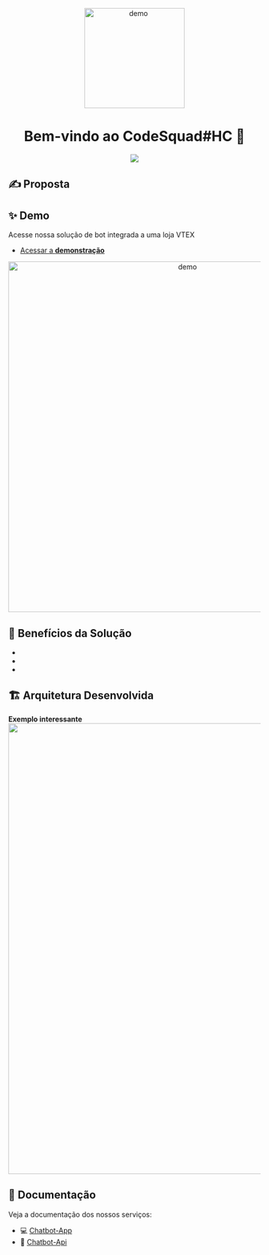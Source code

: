 <p align="center">
<img width="200" align="center" src="https://user-images.githubusercontent.com/17733053/93153195-1c372900-f6d7-11ea-9a30-f05212104d0a.jpeg" alt="demo"/>
</p>

<h1 align="center">Bem-vindo ao CodeSquad#HC 👋</h1>
<p align="center">
  <img src="https://img.shields.io/npm/v/readme-md-generator.svg?orange=blue" />
</p>

## :writing_hand: Proposta


## ✨ Demo

  Acesse nossa solução de bot integrada a uma loja VTEX 

 - [Acessar a **demonstração**](https://www.google.com)

<p align="center">
  <img width="700" align="center" src="https://user-images.githubusercontent.com/9840435/60266022-72a82400-98e7-11e9-9958-f9004c2f97e1.gif" alt="demo"/>
</p>

## 🚀 Benefícios da Solução

 - 
 - 
 - 


## :building_construction:	Arquitetura Desenvolvida
**Exemplo interessante**
<img width="900" src="https://github.com/danionescu0/docker-flask-mongodb-example/blob/master/resources/diagram.jpg"/>

## :notebook_with_decorative_cover:	 Documentação
Veja a documentação dos nossos serviços:
- :computer: [Chatbot-App](https://github.com/hc-codesquad/chatbot-app)
- :robot: [Chatbot-Api](https://github.com/hc-codesquad/chatbot-api)

